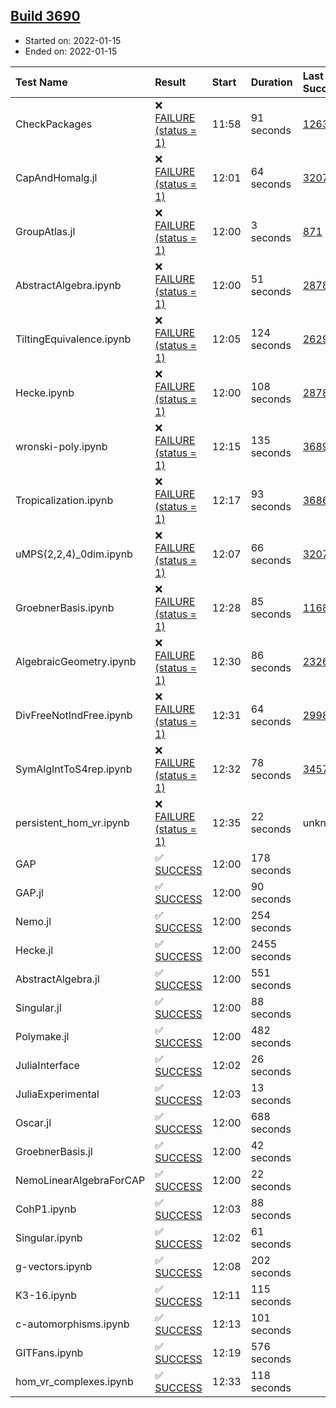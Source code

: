 ## [Build 3690](https://oscarci.mathematik.uni-kl.de/job/oscar-stable/3690/)

* Started on: 2022-01-15
* Ended on: 2022-01-15

| Test Name    | Result | Start | Duration | Last Success | First Failure |
|:-------------|:-------|:------|:---------|:-------------|:--------------|
| CheckPackages | ❌ [FAILURE (status = 1)](https://oscarci.mathematik.uni-kl.de/job/oscar-stable/3690/artifact/logs/build-3690/CheckPackages.log) | 11:58 | 91 seconds | [1263](https://oscarci.mathematik.uni-kl.de/job/oscar-stable/1263/) | [1264](https://oscarci.mathematik.uni-kl.de/job/oscar-stable/1264/) |
| CapAndHomalg.jl | ❌ [FAILURE (status = 1)](https://oscarci.mathematik.uni-kl.de/job/oscar-stable/3690/artifact/logs/build-3690/CapAndHomalg.jl.log) | 12:01 | 64 seconds | [3207](https://oscarci.mathematik.uni-kl.de/job/oscar-stable/3207/) | [3208](https://oscarci.mathematik.uni-kl.de/job/oscar-stable/3208/) |
| GroupAtlas.jl | ❌ [FAILURE (status = 1)](https://oscarci.mathematik.uni-kl.de/job/oscar-stable/3690/artifact/logs/build-3690/GroupAtlas.jl.log) | 12:00 | 3 seconds | [871](https://oscarci.mathematik.uni-kl.de/job/oscar-stable/871/) | [872](https://oscarci.mathematik.uni-kl.de/job/oscar-stable/872/) |
| AbstractAlgebra.ipynb | ❌ [FAILURE (status = 1)](https://oscarci.mathematik.uni-kl.de/job/oscar-stable/3690/artifact/logs/build-3690/AbstractAlgebra.ipynb.log) | 12:00 | 51 seconds | [2878](https://oscarci.mathematik.uni-kl.de/job/oscar-stable/2878/) | [2879](https://oscarci.mathematik.uni-kl.de/job/oscar-stable/2879/) |
| TiltingEquivalence.ipynb | ❌ [FAILURE (status = 1)](https://oscarci.mathematik.uni-kl.de/job/oscar-stable/3690/artifact/logs/build-3690/TiltingEquivalence.ipynb.log) | 12:05 | 124 seconds | [2629](https://oscarci.mathematik.uni-kl.de/job/oscar-stable/2629/) | [2630](https://oscarci.mathematik.uni-kl.de/job/oscar-stable/2630/) |
| Hecke.ipynb | ❌ [FAILURE (status = 1)](https://oscarci.mathematik.uni-kl.de/job/oscar-stable/3690/artifact/logs/build-3690/Hecke.ipynb.log) | 12:00 | 108 seconds | [2878](https://oscarci.mathematik.uni-kl.de/job/oscar-stable/2878/) | [2879](https://oscarci.mathematik.uni-kl.de/job/oscar-stable/2879/) |
| wronski-poly.ipynb | ❌ [FAILURE (status = 1)](https://oscarci.mathematik.uni-kl.de/job/oscar-stable/3690/artifact/logs/build-3690/wronski-poly.ipynb.log) | 12:15 | 135 seconds | [3689](https://oscarci.mathematik.uni-kl.de/job/oscar-stable/3689/) | [3690](https://oscarci.mathematik.uni-kl.de/job/oscar-stable/3690/) |
| Tropicalization.ipynb | ❌ [FAILURE (status = 1)](https://oscarci.mathematik.uni-kl.de/job/oscar-stable/3690/artifact/logs/build-3690/Tropicalization.ipynb.log) | 12:17 | 93 seconds | [3686](https://oscarci.mathematik.uni-kl.de/job/oscar-stable/3686/) | [3688](https://oscarci.mathematik.uni-kl.de/job/oscar-stable/3688/) |
| uMPS(2,2,4)_0dim.ipynb | ❌ [FAILURE (status = 1)](https://oscarci.mathematik.uni-kl.de/job/oscar-stable/3690/artifact/logs/build-3690/uMPS-2-2-4-_0dim.ipynb.log) | 12:07 | 66 seconds | [3207](https://oscarci.mathematik.uni-kl.de/job/oscar-stable/3207/) | [3208](https://oscarci.mathematik.uni-kl.de/job/oscar-stable/3208/) |
| GroebnerBasis.ipynb | ❌ [FAILURE (status = 1)](https://oscarci.mathematik.uni-kl.de/job/oscar-stable/3690/artifact/logs/build-3690/GroebnerBasis.ipynb.log) | 12:28 | 85 seconds | [1168](https://oscarci.mathematik.uni-kl.de/job/oscar-stable/1168/) | [1169](https://oscarci.mathematik.uni-kl.de/job/oscar-stable/1169/) |
| AlgebraicGeometry.ipynb | ❌ [FAILURE (status = 1)](https://oscarci.mathematik.uni-kl.de/job/oscar-stable/3690/artifact/logs/build-3690/AlgebraicGeometry.ipynb.log) | 12:30 | 86 seconds | [2326](https://oscarci.mathematik.uni-kl.de/job/oscar-stable/2326/) | [2327](https://oscarci.mathematik.uni-kl.de/job/oscar-stable/2327/) |
| DivFreeNotIndFree.ipynb | ❌ [FAILURE (status = 1)](https://oscarci.mathematik.uni-kl.de/job/oscar-stable/3690/artifact/logs/build-3690/DivFreeNotIndFree.ipynb.log) | 12:31 | 64 seconds | [2998](https://oscarci.mathematik.uni-kl.de/job/oscar-stable/2998/) | [2999](https://oscarci.mathematik.uni-kl.de/job/oscar-stable/2999/) |
| SymAlgIntToS4rep.ipynb | ❌ [FAILURE (status = 1)](https://oscarci.mathematik.uni-kl.de/job/oscar-stable/3690/artifact/logs/build-3690/SymAlgIntToS4rep.ipynb.log) | 12:32 | 78 seconds | [3457](https://oscarci.mathematik.uni-kl.de/job/oscar-stable/3457/) | [3458](https://oscarci.mathematik.uni-kl.de/job/oscar-stable/3458/) |
| persistent_hom_vr.ipynb | ❌ [FAILURE (status = 1)](https://oscarci.mathematik.uni-kl.de/job/oscar-stable/3690/artifact/logs/build-3690/persistent_hom_vr.ipynb.log) | 12:35 | 22 seconds | unknown | unknown |
| GAP | ✅ [SUCCESS](https://oscarci.mathematik.uni-kl.de/job/oscar-stable/3690/artifact/logs/build-3690/GAP.log) | 12:00 | 178 seconds |  |  |
| GAP.jl | ✅ [SUCCESS](https://oscarci.mathematik.uni-kl.de/job/oscar-stable/3690/artifact/logs/build-3690/GAP.jl.log) | 12:00 | 90 seconds |  |  |
| Nemo.jl | ✅ [SUCCESS](https://oscarci.mathematik.uni-kl.de/job/oscar-stable/3690/artifact/logs/build-3690/Nemo.jl.log) | 12:00 | 254 seconds |  |  |
| Hecke.jl | ✅ [SUCCESS](https://oscarci.mathematik.uni-kl.de/job/oscar-stable/3690/artifact/logs/build-3690/Hecke.jl.log) | 12:00 | 2455 seconds |  |  |
| AbstractAlgebra.jl | ✅ [SUCCESS](https://oscarci.mathematik.uni-kl.de/job/oscar-stable/3690/artifact/logs/build-3690/AbstractAlgebra.jl.log) | 12:00 | 551 seconds |  |  |
| Singular.jl | ✅ [SUCCESS](https://oscarci.mathematik.uni-kl.de/job/oscar-stable/3690/artifact/logs/build-3690/Singular.jl.log) | 12:00 | 88 seconds |  |  |
| Polymake.jl | ✅ [SUCCESS](https://oscarci.mathematik.uni-kl.de/job/oscar-stable/3690/artifact/logs/build-3690/Polymake.jl.log) | 12:00 | 482 seconds |  |  |
| JuliaInterface | ✅ [SUCCESS](https://oscarci.mathematik.uni-kl.de/job/oscar-stable/3690/artifact/logs/build-3690/JuliaInterface.log) | 12:02 | 26 seconds |  |  |
| JuliaExperimental | ✅ [SUCCESS](https://oscarci.mathematik.uni-kl.de/job/oscar-stable/3690/artifact/logs/build-3690/JuliaExperimental.log) | 12:03 | 13 seconds |  |  |
| Oscar.jl | ✅ [SUCCESS](https://oscarci.mathematik.uni-kl.de/job/oscar-stable/3690/artifact/logs/build-3690/Oscar.jl.log) | 12:00 | 688 seconds |  |  |
| GroebnerBasis.jl | ✅ [SUCCESS](https://oscarci.mathematik.uni-kl.de/job/oscar-stable/3690/artifact/logs/build-3690/GroebnerBasis.jl.log) | 12:00 | 42 seconds |  |  |
| NemoLinearAlgebraForCAP | ✅ [SUCCESS](https://oscarci.mathematik.uni-kl.de/job/oscar-stable/3690/artifact/logs/build-3690/NemoLinearAlgebraForCAP.log) | 12:00 | 22 seconds |  |  |
| CohP1.ipynb | ✅ [SUCCESS](https://oscarci.mathematik.uni-kl.de/job/oscar-stable/3690/artifact/logs/build-3690/CohP1.ipynb.log) | 12:03 | 88 seconds |  |  |
| Singular.ipynb | ✅ [SUCCESS](https://oscarci.mathematik.uni-kl.de/job/oscar-stable/3690/artifact/logs/build-3690/Singular.ipynb.log) | 12:02 | 61 seconds |  |  |
| g-vectors.ipynb | ✅ [SUCCESS](https://oscarci.mathematik.uni-kl.de/job/oscar-stable/3690/artifact/logs/build-3690/g-vectors.ipynb.log) | 12:08 | 202 seconds |  |  |
| K3-16.ipynb | ✅ [SUCCESS](https://oscarci.mathematik.uni-kl.de/job/oscar-stable/3690/artifact/logs/build-3690/K3-16.ipynb.log) | 12:11 | 115 seconds |  |  |
| c-automorphisms.ipynb | ✅ [SUCCESS](https://oscarci.mathematik.uni-kl.de/job/oscar-stable/3690/artifact/logs/build-3690/c-automorphisms.ipynb.log) | 12:13 | 101 seconds |  |  |
| GITFans.ipynb | ✅ [SUCCESS](https://oscarci.mathematik.uni-kl.de/job/oscar-stable/3690/artifact/logs/build-3690/GITFans.ipynb.log) | 12:19 | 576 seconds |  |  |
| hom_vr_complexes.ipynb | ✅ [SUCCESS](https://oscarci.mathematik.uni-kl.de/job/oscar-stable/3690/artifact/logs/build-3690/hom_vr_complexes.ipynb.log) | 12:33 | 118 seconds |  |  |
